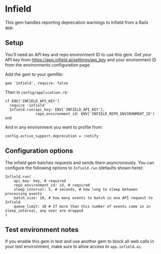 # Infield

This gem handles reporting deprecation warnings to Infield from a Rails app.

## Setup

You'll need an API key and repo environment ID to use this gem. Get your API key from https://app.infield.ai/settings/api_key and your environment ID from the environments configuration page.

Add the gem to your gemfile:

    gem 'infield', require: false

Then in `config/application.rb`:

    if ENV['INFIELD_API_KEY']
      require 'infield'
      Infield.run(api_key: ENV['INFIELD_API_KEY'],
                  repo_environment_id: ENV['INFIELD_REPO_ENVIRONMENT_ID')
    end

And in any environment you want to profile from:

    config.active_support.deprecation = :notify

## Configuration options

The infield gem batches requests and sends them asyncronously. You can configure the following options to `Infield.run` (defaults shown here):

    Infield.run(
        api_key: key, # required
        repo_environment_id: id, # required
        sleep_interval: 5, # seconds, # how long to sleep between processing events
        batch_size: 10, # how many events to batch in one API request to Infield
        queue_limit: 30 # If more than this number of events come in in sleep_interval, any over are dropped
    )

## Test environment notes

If you enable this gem in test and use another gem to block all web
calls in your test environment, make sure to allow access to `app.infield.ai`.

